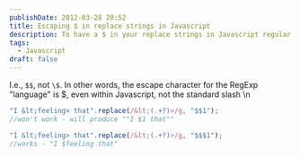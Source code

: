 ```yaml
---
publishDate: 2012-03-28 20:52
title: Escaping $ in replace strings in Javascript
description: To have a $ in your replace strings in Javascript regular expressions, it needs to be escaped with another $
tags:
  - Javascript
draft: false
---
```


I.e., `$$`, not `\$`. In other words, the escape character for the RegExp "language" is $, even within Javascript, not the standard slash \n

```js
"I &lt;feeling> that".replace(/&lt;(.+?)>/g, "$$1");
//won't work - will produce ""I $1 that""

"I &lt;feeling> that".replace(/&lt;(.+?)>/g, "$$$1");
//works - "I $feeling that"
```
